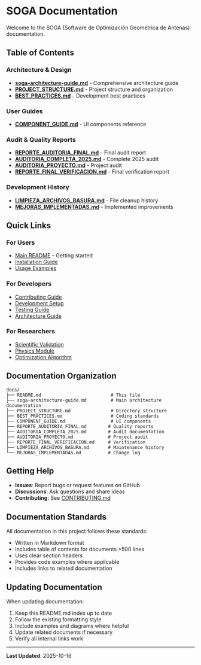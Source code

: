 # SOGA Documentation

Welcome to the SOGA (Software de Optimización Geométrica de Antenas) documentation.

## Table of Contents

### Architecture & Design

- **[soga-architecture-guide.md](soga-architecture-guide.md)** - Comprehensive architecture guide
- **[PROJECT_STRUCTURE.md](PROJECT_STRUCTURE.md)** - Project structure and organization
- **[BEST_PRACTICES.md](BEST_PRACTICES.md)** - Development best practices

### User Guides

- **[COMPONENT_GUIDE.md](COMPONENT_GUIDE.md)** - UI components reference

### Audit & Quality Reports

- **[REPORTE_AUDITORIA_FINAL.md](REPORTE_AUDITORIA_FINAL.md)** - Final audit report
- **[AUDITORIA_COMPLETA_2025.md](AUDITORIA_COMPLETA_2025.md)** - Complete 2025 audit
- **[AUDITORIA_PROYECTO.md](AUDITORIA_PROYECTO.md)** - Project audit
- **[REPORTE_FINAL_VERIFICACION.md](REPORTE_FINAL_VERIFICACION.md)** - Final verification report

### Development History

- **[LIMPIEZA_ARCHIVOS_BASURA.md](LIMPIEZA_ARCHIVOS_BASURA.md)** - File cleanup history
- **[MEJORAS_IMPLEMENTADAS.md](MEJORAS_IMPLEMENTADAS.md)** - Implemented improvements

## Quick Links

### For Users

- [Main README](../README.md) - Getting started
- [Installation Guide](../README.md#instalación)
- [Usage Examples](../examples/)

### For Developers

- [Contributing Guide](../CONTRIBUTING.md)
- [Development Setup](../CONTRIBUTING.md#development-setup)
- [Testing Guide](../CONTRIBUTING.md#testing)
- [Architecture Guide](soga-architecture-guide.md)

### For Researchers

- [Scientific Validation](../README.md#validación-científica)
- [Physics Module](soga-architecture-guide.md#physics-module)
- [Optimization Algorithm](soga-architecture-guide.md#optimization)

## Documentation Organization

```
docs/
├── README.md                          # This file
├── soga-architecture-guide.md         # Main architecture documentation
├── PROJECT_STRUCTURE.md               # Directory structure
├── BEST_PRACTICES.md                  # Coding standards
├── COMPONENT_GUIDE.md                 # UI components
├── REPORTE_AUDITORIA_FINAL.md        # Quality reports
├── AUDITORIA_COMPLETA_2025.md        # Audit documentation
├── AUDITORIA_PROYECTO.md             # Project audit
├── REPORTE_FINAL_VERIFICACION.md     # Verification
├── LIMPIEZA_ARCHIVOS_BASURA.md       # Maintenance history
└── MEJORAS_IMPLEMENTADAS.md          # Change log
```

## Getting Help

- **Issues**: Report bugs or request features on GitHub
- **Discussions**: Ask questions and share ideas
- **Contributing**: See [CONTRIBUTING.md](../CONTRIBUTING.md)

## Documentation Standards

All documentation in this project follows these standards:

- Written in Markdown format
- Includes table of contents for documents >500 lines
- Uses clear section headers
- Provides code examples where applicable
- Includes links to related documentation

## Updating Documentation

When updating documentation:

1. Keep this README.md index up to date
2. Follow the existing formatting style
3. Include examples and diagrams where helpful
4. Update related documents if necessary
5. Verify all internal links work

---

**Last Updated**: 2025-10-16
